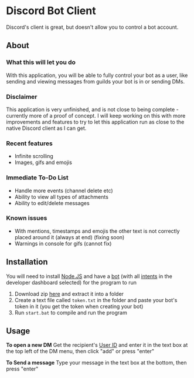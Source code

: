 # Discord Bot Client

Discord's client is great, but doesn't allow you to control a bot account.

## About

### What this will let you do

With this application, you will be able to fully control your bot as a user, like sending and viewing messages from guilds your bot is in or sending DMs.

### Disclaimer

This application is very unfinished, and is not close to being complete - currently more of a proof of concept. I will keep working on this with more improvements and features to try to let this application run as close to the native Discord client as I can get.

### Recent features

- Infinite scrolling
- Images, gifs and emojis

### Immediate To-Do List

- Handle more events (channel delete etc)
- Ability to view all types of attachments
- Ability to edit/delete messages

### Known issues

- With mentions, timestamps and emojis the other text is not correctly placed around it (always at end) (fixing soon)
- Warnings in console for gifs (cannot fix)

## Installation

You will need to install [Node.JS] and have a [bot] (with all [intents] in the developer dashboard selected) for the program to run

1. Download zip [here] and extract it into a folder
2. Create a text file called `token.txt` in the folder and paste your bot's token in it (you get the token when creating your bot)
3. Run `start.bat` to compile and run the program

## Usage

**To open a new DM**
Get the recipient's [User ID] and enter it in the text box at the top left of the DM menu, then click "add" or press "enter"

**To Send a message**
Type your message in the text box at the bottom, then press "enter"

[bot]: https://discordjs.guide/preparations/setting-up-a-bot-application.html#your-bot-s-token
[here]: https://github.com/FriendlyUser1/discord-bot-client/archive/refs/heads/main.zip
[node.js]: https://nodejs.org/en/
[user id]: https://support.discord.com/hc/en-us/articles/206346498-Where-can-I-find-my-User-Server-Message-ID-
[intents]: https://i.imgur.com/y7RNoCP.png
